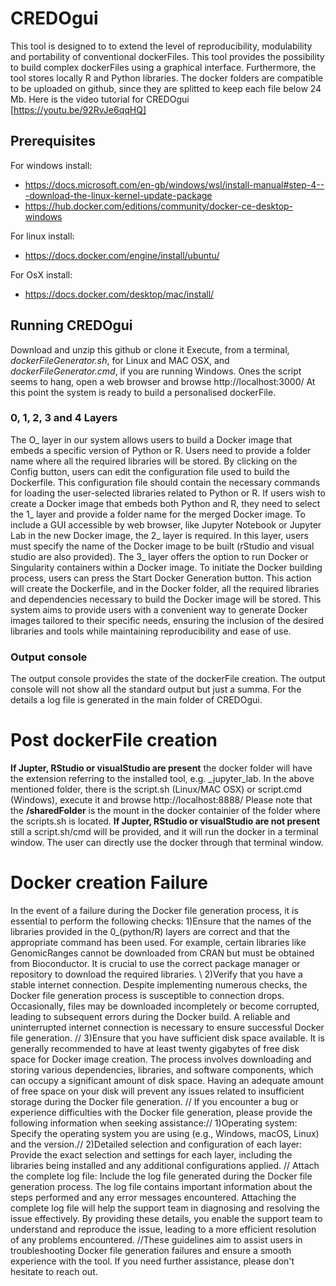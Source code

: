 # CREDOgui
This tool is designed to to extend the level of reproducibility, modulability and portability of conventional dockerFiles.
This tool provides the possibility to build complex dockerFiles using a graphical interface. Furthermore, the tool stores locally R and Python libraries. The docker folders are compatible to be uploaded on github, since they are splitted to keep each file below 24 Mb.
Here is the video tutorial for CREDOgui [https://youtu.be/92RvJe6qqHQ]

## Prerequisites
For windows install:
- https://docs.microsoft.com/en-gb/windows/wsl/install-manual#step-4---download-the-linux-kernel-update-package
- https://hub.docker.com/editions/community/docker-ce-desktop-windows

For linux install:
- https://docs.docker.com/engine/install/ubuntu/

For OsX install: 
- https://docs.docker.com/desktop/mac/install/

## Running CREDOgui
Download and unzip this github or clone it
Execute, from a terminal, *dockerFileGenerator.sh*, for Linux and MAC OSX, and *dockerFileGenerator.cmd*, if you are running Windows.
Ones the script seems to hang, open a web browser and browse http://localhost:3000/
At this point the system is ready to build a personalised dockerFile.

### 0, 1, 2, 3 and 4 Layers
The O_ layer in our system allows users to build a Docker image that embeds a specific version of Python or R. Users need to provide a folder name where all the required libraries will be stored.
By clicking on the Config button, users can edit the configuration file used to build the Dockerfile. This configuration file should contain the necessary commands for loading the user-selected libraries related to Python or R.
If users wish to create a Docker image that embeds both Python and R, they need to select the 1_ layer and provide a folder name for the merged Docker image.
To include a GUI accessible by web browser, like Jupyter Notebook or Jupyter Lab in the new Docker image, the 2_ layer is required. In this layer, users must specify the name of the Docker image to be built (rStudio and visual studio are also provided).
The 3_ layer offers the option to run Docker or Singularity containers within a Docker image.
To initiate the Docker building process, users can press the Start Docker Generation button. This action will create the Dockerfile, and in the Docker folder, all the required libraries and dependencies necessary to build the Docker image will be stored.
This system aims to provide users with a convenient way to generate Docker images tailored to their specific needs, ensuring the inclusion of the desired libraries and tools while maintaining reproducibility and ease of use.
### Output console
The output console provides the state of the dockerFile creation.
The output console will not show all the standard output but just a summa. For the details a log file is generated in the main folder of CREDOgui.

# Post dockerFile creation
**If Jupter, RStudio or visualStudio are present** the docker folder will have the extension referring to the installed tool, e.g. _jupyter_lab.
In the above mentioned folder, there is the script.sh (Linux/MAC OSX) or script.cmd (Windows), execute it and browse http://localhost:8888/
Please note that the **/sharedFolder** is the mount in the docker containier of the folder where the scripts.sh is located.
**If Jupter, RStudio or visualStudio are not present** still a script.sh/cmd will be provided, and it will run the docker in a terminal window.
The user can directly use the docker through that terminal window. 

# Docker creation Failure
In the event of a failure during the Docker file generation process, it is essential to perform the following checks:
1)Ensure that the names of the libraries provided in the 0_(python/R) layers are correct and that the appropriate command has been used. For example, certain libraries like GenomicRanges cannot be downloaded from CRAN but must be obtained from Bioconductor. It is crucial to use the correct package manager or repository to download the required libraries. \\
2)Verify that you have a stable internet connection. Despite implementing numerous checks, the Docker file generation process is susceptible to connection drops. Occasionally, files may be downloaded incompletely or become corrupted, leading to subsequent errors during the Docker build. A reliable and uninterrupted internet connection is necessary to ensure successful Docker file generation. //
3)Ensure that you have sufficient disk space available. It is generally recommended to have at least twenty gigabytes of free disk space for Docker image creation. The process involves downloading and storing various dependencies, libraries, and software components, which can occupy a significant amount of disk space. Having an adequate amount of free space on your disk will prevent any issues related to insufficient storage during the Docker file generation.
//
If you encounter a bug or experience difficulties with the Docker file generation, please provide the following information when seeking assistance://
1)Operating system: Specify the operating system you are using (e.g., Windows, macOS, Linux) and the version.//
2)Detailed selection and configuration of each layer: Provide the exact selection and settings for each layer, including the libraries being installed and any additional configurations applied. //
Attach the complete log file: Include the log file generated during the Docker file generation process. The log file contains important information about the steps performed and any error messages encountered. Attaching the complete log file will help the support team in diagnosing and resolving the issue effectively.
By providing these details, you enable the support team to understand and reproduce the issue, leading to a more efficient resolution of any problems encountered.
//These guidelines aim to assist users in troubleshooting Docker file generation failures and ensure a smooth experience with the tool. If you need further assistance, please don't hesitate to reach out.
